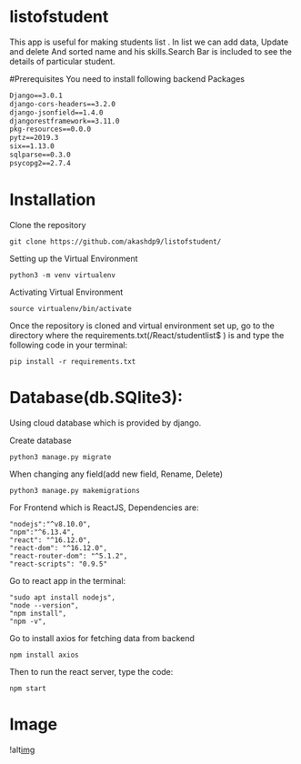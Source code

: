 # listofstudent
This app is useful for making students list . In list we can add data, Update and delete And sorted name and his skills.Search Bar is included to see the details of particular student.

#Prerequisites
You need to install following backend Packages
```asgiref==3.2.3
Django==3.0.1
django-cors-headers==3.2.0
django-jsonfield==1.4.0
djangorestframework==3.11.0
pkg-resources==0.0.0
pytz==2019.3
six==1.13.0
sqlparse==0.3.0
psycopg2==2.7.4
```

# Installation
Clone the repository

```
git clone https://github.com/akashdp9/listofstudent/
```

Setting up the Virtual Environment

```
python3 -m venv virtualenv
```

Activating Virtual Environment

```
source virtualenv/bin/activate
```
Once the repository is cloned and virtual environment set up, go to the directory where the requirements.txt(/React/studentlist$ ) is and type the following code in your terminal:

```
pip install -r requirements.txt
```

# Database(db.SQlite3):

Using cloud database which is provided by django.

Create database

```
python3 manage.py migrate
```
When changing any field(add new field, Rename, Delete)

```
python3 manage.py makemigrations
```

For Frontend which is ReactJS, Dependencies are:

```
"nodejs":"^v8.10.0",
"npm":"^6.13.4",
"react": "^16.12.0",
"react-dom": "^16.12.0",
"react-router-dom": "^5.1.2",
"react-scripts": "0.9.5"

```
Go to react app  in the terminal:
```
"sudo apt install nodejs",
"node --version",
"npm install", 
"npm -v",
```
Go to install axios for fetching data from backend
```
npm install axios
```
Then to run the react server, type the code:
```
npm start
```


# Image
!alt[img]()
